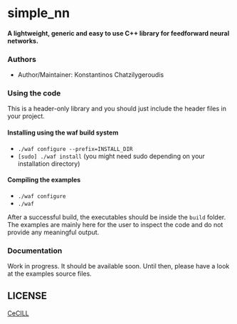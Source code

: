 # simple_nn

#### A lightweight, generic and easy to use C++ library for feedforward neural networks.

### Authors

- Author/Maintainer: Konstantinos Chatzilygeroudis

### Using the code

This is a header-only library and you should just include the header files in your project.

#### Installing using the waf build system

- `./waf configure --prefix=INSTALL_DIR`
- `[sudo] ./waf install` (you might need sudo depending on your installation directory)

#### Compiling the examples

- `./waf configure`
- `./waf`

After a successful build, the executables should be inside the `build` folder. The examples are mainly here for the user to inspect the code and do not provide any meaningful output.

### Documentation

Work in progress. It should be available soon. Until then, please have a look at the examples source files.


## LICENSE

[CeCILL]

[CeCILL]: http://www.cecill.info/index.en.html
